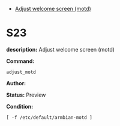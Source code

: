 - [Adjust welcome screen (motd)](#s23)

# S23

**description:** Adjust welcome screen (motd)

**Command:** 
~~~
adjust_motd
~~~

**Author:** 

**Status:** Preview

**Condition:**
~~~
[ -f /etc/default/armbian-motd ]
~~~

